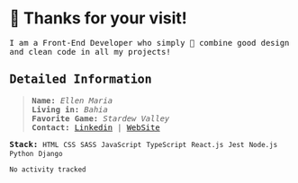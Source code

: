 # 👻 Thanks for your visit!

<samp>

I am a Front-End Developer who simply 💜 combine good design and clean code in all my projects!

 
</samp>

<samp>

 ## Detailed Information

</samp>
  
  
<samp>
  
 > **Name:** _Ellen Maria_\
 > **Living in:** _Bahia_\
 > **Favorite Game:** _Stardew Valley_\
 > **Contact:**   [Linkedin](https://www.linkedin.com/in/ellenmariadev/) | [WebSite](https://ellenmaria.me)

**Stack:**   `HTML` `CSS` `SASS` `JavaScript` `TypeScript` `React.js` `Jest` `Node.js` `Python` `Django`
 
 </samp>
 
 <!--START_SECTION:waka-->

```text
No activity tracked
```

<!--END_SECTION:waka-->
